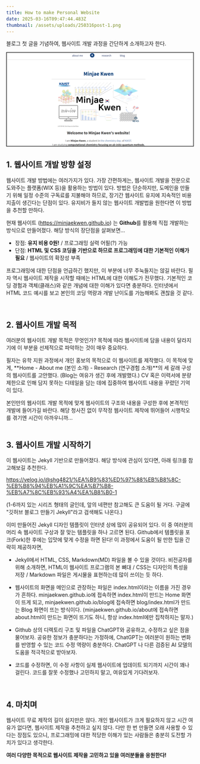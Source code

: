 ```yaml
---
title: How to make Personal Website
date: 2025-03-16T09:47:44.483Z
thumbnail: /assets/uploads/250316post-1.png
---
```

블로그 첫 글을 기념하여, 웹사이트 개발 과정을 간단하게 소개하고자 한다.

![First Image of My Website](/assets/uploads/250316post-1.png "Website_Overview")

## **1. 웹사이트 개발 방향 설정**

웹사이트 개발 방법에는 여러가지가 있다. 가장 간편하게는, 웹사이트 개발을 전문으로 도와주는 플랫폼(WIX 등)을 활용하는 방법이 있다. 방법은 단순하지만, 도메인을 만들기 위해 일정 수준의 구독료를 지불해야 하므로, 장기간 웹사이트 유지에 지속적인 비용 지출이 생긴다는 단점이 있다. 유지비가 들지 않는 웹사이트 개발법을 원한다면 이 방법을 추천할 만하다.

현재  웹사이트 (<https://minjaekwen.github.io>) 는 **Github**를 활용해 직접 개발하는 방식으로 만들어졌다. 해당 방식의 장단점을 살펴보면...

* 장점: **유지 비용 0원!** / 프로그래밍 실력 어필(?) 가능 
* 단점: **HTML 및 CSS 코딩을 기반으로 하므로 프로그래밍에 대한 기본적인 이해가 필요** / 웹사이트의 확장성 부족

프로그래밍에 대한 단점을 언급하긴 했지만, 이 부분에 너무 주눅들지는 않길 바란다. 필자 역시 웹사이트 제작을 시작할 때에는 HTML에 대한 이해도가 전무했다. 기본적인 코딩 경험과 객체(클래스)와 같은 개념에 대한 이해가 있다면 충분하다. 인터넷에서 HTML 코드 예시를 보고 본인의 코딩 역량과 개발 난이도를 가늠해봐도 괜찮을 것 같다.

<br>

## **2﻿. 웹사이트 개발 목적**

여러분의 웹사이트 개발 목적은 무엇인가? 목적에 따라 웹사이트에 담을 내용이 달라지기에 이 부분을 선제적으로 파악하는 것이 매우 중요하다.

필자는 유학 지원 과정에서 개인 홍보의 목적으로 이 웹사이트를 제작했다. 이 목적에 맞게, **Home - About me (본인 소개) - Research (연구경험 소개)**의 세 갈래 구성의 웹사이트를 고안했다. (Blog는 여유가 생긴 후에 개발했다.) CV 혹은 이력서에 분량 제한으로 인해 담지 못하는 디테일을 담는 데에 집중하여 웹사이트 내용을 꾸렸던 기억이 있다.

본인만의 웹사이트 개발 목적에 맞게 웹사이트의 구조와 내용을 구성한 후에 본격적인 개발에 들어가길 바란다. 해당 청사진 없이 무작정 웹사이트 제작에 뛰어들어 시행착오를 겪기엔 시간이 아까우니까...  
<br>

## **3. 웹사이트 개발 시작하기**

이 웹사이트는 Jekyll 기반으로 만들어졌다. 해당 방식에 관심이 있다면, 아래 링크를 참고해보길 추천한다.

<https://velog.io/@shg4821/%EA%B9%83%ED%97%88%EB%B8%8C-%EB%B8%94%EB%A1%9C%EA%B7%B8-%EB%A7%8C%EB%93%A4%EA%B8%B0-1>

(1-6까지 있는 시리즈 형태의 글인데, 앞의 네편만 참고해도 큰 도움이 될 거다. 구글에 "깃허브 블로그 만들기 Jekyll"라고 검색해도 나온다.)

이미 만들어진 Jekyll 디자인 템플릿이 인터넷 상에 많이 공유되어 있다. 이 중 여러분의 머리 속 웹사이트 구상과 잘 맞는 템플릿을 하나 고르면 된다. Github에서 템플릿을 포크(Fork)한 후에는 입맛에 맞게 수정을 하면 된다! 이 과정에서 도움이 될 만한 팁을 간략히 제공하자면,

* Jekyll에서 HTML, CSS, Markdown(MD) 파일을 볼 수 있을 것이다. 비전공자를 위해 소개하면, HTML이 웹사이트 프로그램의 본 뼈대 / CSS는 디자인의 특성을 저장 / Markdown 파일은 게시물을 표현하는데 많이 쓰이는 듯 하다.
  
* 웹사이트의 화면을 메인으로 관장하는 파일은 index.html이라는 이름을 가진 경우가 흔하다. minjaekwen.github.io에 접속하면 index.html이 만드는 Home 화면이 뜨게 되고, minjaekwen.github.io/blog에 접속하면 blog/index.html가 만드는 Blog 화면이 뜨는 방식이다. (minjaekwen.github.io/about에 접속하면 about.html이 만드는 화면이 뜨기도 하니, 항상 index.html에만 집착하지는 말자.)
  
* Github 상의 디렉토리 구조 및 파일을 ChatGPT와 공유하고, 수정하고 싶은 점을 물어보자. 공유한 정보가 충분하다는 가정하에, ChatGPT는 여러분이 원하는 변화를 반영할 수 있는 코드 수정 역량이 충분하다. ChatGPT 나 다른 검증된 AI 모델의 도움을 적극적으로 받아보자.
  
* 코드를 수정하면, 이 수정 사항이 실제 웹사이트에 업데이트 되기까지 시간이 꽤나 걸린다. 코드를 잘못 수정했나 고민하지 말고, 여유있게 기다려보자.    
<br>

## **4. 마치며**

웹사이트 무료 제작의 길이 쉽지만은 않다. 개인 웹사이트가 크게 필요하지 않고 시간 여유가 없다면, 웹사이트 제작을 추천하고 싶지 않다. 다만 한 번 만들면 오래 사용할 수 있다는 장점도 있으니, 프로그래밍에 대한 적당한 이해가 있는 사람들은 충분히 도전할 가치가 있다고 생각한다.

**여러 다양한 목적으로 웹사이트 제작을 고민하고 있을 여러분들을 응원한다!**
